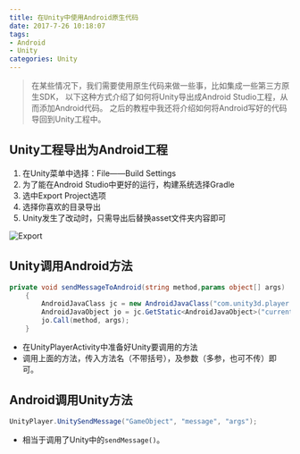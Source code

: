 ```yaml
---
title: 在Unity中使用Android原生代码
date: 2017-7-26 10:18:07
tags: 
- Android
- Unity
categories: Unity
---
```


> 在某些情况下，我们需要使用原生代码来做一些事，比如集成一些第三方原生SDK，
以下这种方式介绍了如何将Unity导出成Android Studio工程，从而添加Android代码。
之后的教程中我还将介绍如何将Android写好的代码导回到Unity工程中。

<!-- more -->

## Unity工程导出为Android工程

1. 在Unity菜单中选择：File——Build Settings
2. 为了能在Android Studio中更好的运行，构建系统选择Gradle
3. 选中Export Project选项
4. 选择你喜欢的目录导出
5. Unity发生了改动时，只需导出后替换asset文件夹内容即可

![Export](/images/20170726_export.png)

## Unity调用Android方法

```csharp
private void sendMessageToAndroid(string method,params object[] args)
    {
        AndroidJavaClass jc = new AndroidJavaClass("com.unity3d.player.UnityPlayer");
        AndroidJavaObject jo = jc.GetStatic<AndroidJavaObject>("currentActivity");
        jo.Call(method, args);
    }
```

- 在UnityPlayerActivity中准备好Unity要调用的方法
- 调用上面的方法，传入方法名（不带括号），及参数（多参，也可不传）即可。

## Android调用Unity方法

```java
UnityPlayer.UnitySendMessage("GameObject", "message", "args");
```

- 相当于调用了Unity中的`sendMessage()`。